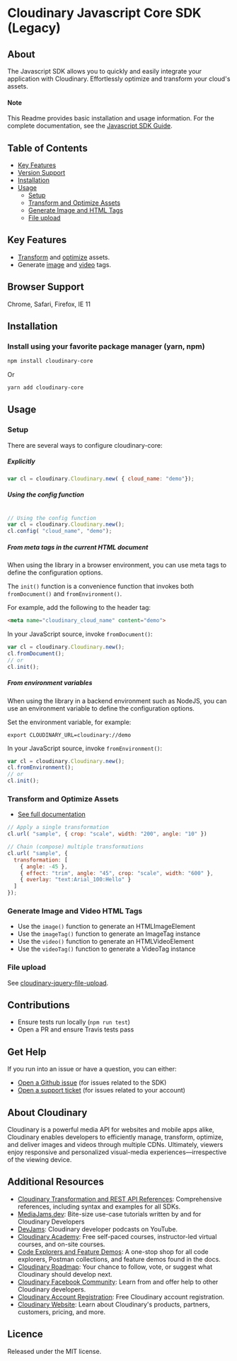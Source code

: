 Cloudinary Javascript Core SDK (Legacy)
=======================================

## About
The Javascript SDK allows you to quickly and easily integrate your application with Cloudinary.
Effortlessly optimize and transform your cloud's assets.

#### Note
This Readme provides basic installation and usage information.
For the complete documentation, see the [Javascript SDK Guide](https://cloudinary.com/documentation/javascript1_integration).


## Table of Contents
- [Key Features](#key-features)
- [Version Support](#Version-Support)
- [Installation](#installation)
- [Usage](#usage)
    - [Setup](#Setup)
    - [Transform and Optimize Assets](#Transform-and-Optimize-Assets)
    - [Generate Image and HTML Tags](#Generate-Image-and-Video-HTML-Tags)
    - [File upload](#File-upload)


## Key Features
- [Transform](https://cloudinary.com/documentation/javascript1_video_manipulation#video_transformation_examples) and [optimize](https://cloudinary.com/documentation/javascript1_image_manipulation#image_optimizations) assets.
- Generate [image](https://cloudinary.com/documentation/javascript1_image_manipulation#deliver_and_transform_images) and [video](https://cloudinary.com/documentation/javascript1_video_manipulation#video_element) tags.

## Browser Support
Chrome, Safari, Firefox, IE 11

## Installation
### Install using your favorite package manager (yarn, npm)
```bash
npm install cloudinary-core
```
Or
```bash
yarn add cloudinary-core
```

## Usage
### Setup
There are several ways to configure cloudinary-core:

##### Explicitly
```javascript
var cl = cloudinary.Cloudinary.new( { cloud_name: "demo"});
```

##### Using the config function
```javascript

// Using the config function
var cl = cloudinary.Cloudinary.new();
cl.config( "cloud_name", "demo");
```

##### From meta tags in the current HTML document
When using the library in a browser environment, you can use meta tags to define the configuration options.

The `init()` function is a convenience function that invokes both `fromDocument()` and `fromEnvironment()`.


For example, add the following to the header tag:
```html
<meta name="cloudinary_cloud_name" content="demo">
```

In your JavaScript source, invoke `fromDocument()`:
```javascript
var cl = cloudinary.Cloudinary.new();
cl.fromDocument();
// or
cl.init();
```

##### From environment variables

When using the library in a backend environment such as NodeJS, you can use an environment variable to define the configuration options.

Set the environment variable, for example:
```shell
export CLOUDINARY_URL=cloudinary://demo
```
In your JavaScript source, invoke `fromEnvironment()`:
```javascript
var cl = cloudinary.Cloudinary.new();
cl.fromEnvironment();
// or
cl.init();
```

### Transform and Optimize Assets
- [See full documentation](https://cloudinary.com/documentation/javascript1_image_manipulation)

```javascript
// Apply a single transformation
cl.url( "sample", { crop: "scale", width: "200", angle: "10" })

// Chain (compose) multiple transformations
cl.url( "sample", {
  transformation: [
    { angle: -45 },
    { effect: "trim", angle: "45", crop: "scale", width: "600" },
    { overlay: "text:Arial_100:Hello" }
  ]
});
```

### Generate Image and Video HTML Tags
- Use the ```image()``` function to generate an HTMLImageElement
- Use the ```imageTag()``` function to generate an ImageTag instance
- Use the ```video()``` function to generate an HTMLVideoElement
- Use the ```videoTag()``` function to generate a VideoTag instance

### File upload
See [cloudinary-jquery-file-upload](https://github.com/cloudinary/cloudinary_js/pkg/cloudinary-jquery-file-upload).

## Contributions
- Ensure tests run locally (```npm run test```)
- Open a PR and ensure Travis tests pass

## Get Help
If you run into an issue or have a question, you can either:
- [Open a Github issue](https://github.com/CloudinaryLtd/cloudinary_js/issues)  (for issues related to the SDK)
- [Open a support ticket](https://cloudinary.com/contact) (for issues related to your account)

## About Cloudinary
Cloudinary is a powerful media API for websites and mobile apps alike, Cloudinary enables developers to efficiently manage, transform, optimize, and deliver images and videos through multiple CDNs. Ultimately, viewers enjoy responsive and personalized visual-media experiences—irrespective of the viewing device.

## Additional Resources
- [Cloudinary Transformation and REST API References](https://cloudinary.com/documentation/cloudinary_references): Comprehensive references, including syntax and examples for all SDKs.
- [MediaJams.dev](https://mediajams.dev/): Bite-size use-case tutorials written by and for Cloudinary Developers
- [DevJams](https://www.youtube.com/playlist?list=PL8dVGjLA2oMr09amgERARsZyrOz_sPvqw): Cloudinary developer podcasts on YouTube.
- [Cloudinary Academy](https://training.cloudinary.com/): Free self-paced courses, instructor-led virtual courses, and on-site courses.
- [Code Explorers and Feature Demos](https://cloudinary.com/documentation/code_explorers_demos_index): A one-stop shop for all code explorers, Postman collections, and feature demos found in the docs.
- [Cloudinary Roadmap](https://cloudinary.com/roadmap): Your chance to follow, vote, or suggest what Cloudinary should develop next.
- [Cloudinary Facebook Community](https://www.facebook.com/groups/CloudinaryCommunity): Learn from and offer help to other Cloudinary developers.
- [Cloudinary Account Registration](https://cloudinary.com/users/register/free): Free Cloudinary account registration.
- [Cloudinary Website](https://cloudinary.com): Learn about Cloudinary's products, partners, customers, pricing, and more.


## Licence
Released under the MIT license.
